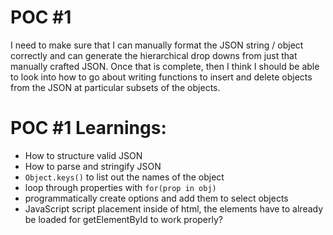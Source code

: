 

# POC #1
I need to make sure that I can manually format
the JSON string / object correctly and can
generate the hierarchical drop downs from just
that manually crafted JSON. Once that is 
complete, then I think I should be able to 
look into how to go about writing functions
to insert and delete objects from the JSON at 
particular subsets of the objects.


# POC #1 Learnings:

* How to structure valid JSON
* How to parse and stringify JSON
* `Object.keys()` to list out the names of the object
* loop through properties with `for(prop in obj)`
* programmatically create options and add them to
select objects
* JavaScript script placement inside of html, the
elements have to already be loaded for getElementById
to work properly?




